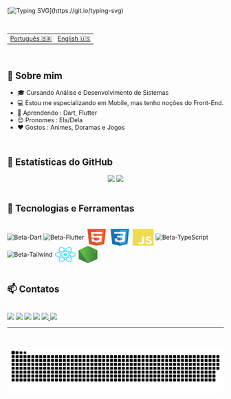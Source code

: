 [![Typing SVG](https://readme-typing-svg.herokuapp.com/?color=ff758f&size=20&center=true&vCenter=true&width=1000&lines=Oii+Me+Chamo+Roberta+Fontes;Sejam+Bem-Vindos+ao+meu+Github!)](https://git.io/typing-svg)

<br>

<div>    
<table>
    <td><a align="left" alt="en" align="right" title="traduzir readme para português" href="https://github.com/betafontes/betafontes/blob/main/README.md" target="_blank">Português 🇧🇷</a></td>
    <td><a align="left" alt="pt-br" align="right" title="translate readme to english" href="https://github.com/betafontes/betafontes/blob/main/README-en.md" target="_blank">English 🇺🇸</a></td>
</table>
</div>

<br>

## 💜 Sobre mim

- 🎓 Cursando Análise e Desenvolvimento de Sistemas
- 💻 Estou me especializando em Mobile, mas tenho noções do Front-End.
- 🚀 Aprendendo : Dart, Flutter
- 😊 Pronomes : Ela/Dela
- ❤️ Gostos : Animes, Doramas e Jogos

 <br>
  
  ## 💫 Estatísticas do GitHub
  
  <div align="center">  
     <img height="170em" src="https://github-readme-streak-stats.herokuapp.com/?user=betafontes&theme=dracula_border=true&theme=dracula" /> 
     <img height="170em" src="https://github-readme-stats.vercel.app/api/top-langs/?username=betafontes&theme=dracula&show_icons=true&hide_border=false&layout=compact"/>
  </div>

  <br>

  ## 🚀 Tecnologias e Ferramentas

 <div style="display: inline_block"><br>
    <img align="center" alt="Beta-Dart" height="40" width="50" src="https://cdn.jsdelivr.net/gh/devicons/devicon@latest/icons/dart/dart-original.svg" />
    <img align="center" alt="Beta-Flutter" height="40" width="50" src="https://cdn.jsdelivr.net/gh/devicons/devicon@latest/icons/flutter/flutter-original.svg" />
    <img align="center" alt="Beta-HTML" height="40" width="50" src="https://raw.githubusercontent.com/devicons/devicon/master/icons/html5/html5-original.svg">
    <img align="center" alt="Beta-CSS" height="40" width="50" src="https://raw.githubusercontent.com/devicons/devicon/master/icons/css3/css3-original.svg">
    <img align="center" alt="Beta-Js" height="40" width="50" src="https://raw.githubusercontent.com/devicons/devicon/master/icons/javascript/javascript-plain.svg">
    <img align="center" alt="Beta-TypeScript" height="40" width="50" src="https://cdn.jsdelivr.net/gh/devicons/devicon/icons/typescript/typescript-plain.svg">
    <img align="center" alt="Beta-Tailwind" height="40" width="50" src="https://cdn.jsdelivr.net/gh/devicons/devicon@latest/icons/tailwindcss/tailwindcss-original.svg" />      
    <img align="center" alt="Beta-React" height="40" width="50" src="https://raw.githubusercontent.com/devicons/devicon/c5378d6c2510ffa0b3e4475af95618a8048d6cf1/icons/react/react-original.svg">
    <img align="center" alt="Beta-NodeJs" height="40" width="50" src="https://raw.githubusercontent.com/devicons/devicon/d00d0969292a6569d45b06d3f350f463a0107b0d/icons/nodejs/nodejs-original.svg">
 </div>
 
 <br>

 ## 📫 Contatos

 <br>
 
 <div> 
   <a href="https://codepen.io/betafontes" target="_blank"><img src="https://img.shields.io/badge/-codepen-%FF7F3F?style=for-the-badge&logo=codepen&logoColor=white" target="_blank"></a>
   <a href="https://www.instagram.com/kiemora20/" target="_blank"><img src="https://img.shields.io/badge/-Instagram-%23E4405F?style=for-the-badge&logo=instagram&logoColor=white" target="_blank"></a>
   <a href="https://discord.gg/kiemora#1098" target="_blank"><img src="https://img.shields.io/badge/Discord-7289DA?style=for-the-badge&logo=discord&logoColor=white" target="_blank"></a> 
   <a href ="mailto:robertafontesds@gmail.com"><img src="https://img.shields.io/badge/-Gmail-%23333?style=for-the-badge&logo=gmail&logoColor=white" target="_blank"></a>
   <a href="https://www.linkedin.com/in/roberta-fontes-3a6256207"  target="_blank"><img src="https://img.shields.io/badge/-LinkedIn-%230077B5?style=for-the-badge&logo=linkedin&logoColor=white" target="_blank"> </a> 
   <a href="https://robertafontes.netlify.app/" target="_blank"><img src="https://img.shields.io/badge/-Portfolio-%23E4405F?style=for-the-badge&logo=portfolio&logoColor=white" target="_blank"></a>

<hr>

 <br>

   ![Snake animation](https://github.com/betafontes/betafontes/blob/output/github-contribution-grid-snake.svg)
</div>



 

